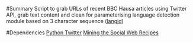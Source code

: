 #Summary
Script to grab URLs of recent BBC Hausa articles using Twitter API, grab text content and clean for parameterising language detection module based on 3 character sequence ([langid](https://github.com/saffsd/langid.py))

#Dependencies
[Python Twitter]()
[Mining the Social Web Recipes](https://github.com/ptwobrussell/Mining-the-Social-Web-2nd-Edition)
